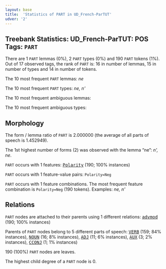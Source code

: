 ```yaml
---
layout: base
title:  'Statistics of PART in UD_French-ParTUT'
udver: '2'
---
```


## Treebank Statistics: UD_French-ParTUT: POS Tags: `PART`

There are 1 `PART` lemmas (0%), 2 `PART` types (0%) and 190 `PART` tokens (1%).
Out of 17 observed tags, the rank of `PART` is: 16 in number of lemmas, 15 in number of types and 14 in number of tokens.

The 10 most frequent `PART` lemmas: <em>ne</em>

The 10 most frequent `PART` types:  <em>ne, n'</em>

The 10 most frequent ambiguous lemmas: 

The 10 most frequent ambiguous types:  



## Morphology

The form / lemma ratio of `PART` is 2.000000 (the average of all parts of speech is 1.452949).

The 1st highest number of forms (2) was observed with the lemma “ne”: <em>n', ne</em>.

`PART` occurs with 1 features: <tt><a href="fr_partut-feat-Polarity.html">Polarity</a></tt> (190; 100% instances)

`PART` occurs with 1 feature-value pairs: `Polarity=Neg`

`PART` occurs with 1 feature combinations.
The most frequent feature combination is `Polarity=Neg` (190 tokens).
Examples: <em>ne, n'</em>


## Relations

`PART` nodes are attached to their parents using 1 different relations: <tt><a href="fr_partut-dep-advmod.html">advmod</a></tt> (190; 100% instances)

Parents of `PART` nodes belong to 5 different parts of speech: <tt><a href="fr_partut-pos-VERB.html">VERB</a></tt> (159; 84% instances), <tt><a href="fr_partut-pos-NOUN.html">NOUN</a></tt> (16; 8% instances), <tt><a href="fr_partut-pos-ADJ.html">ADJ</a></tt> (11; 6% instances), <tt><a href="fr_partut-pos-AUX.html">AUX</a></tt> (3; 2% instances), <tt><a href="fr_partut-pos-CCONJ.html">CCONJ</a></tt> (1; 1% instances)

190 (100%) `PART` nodes are leaves.

The highest child degree of a `PART` node is 0.

